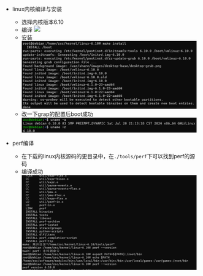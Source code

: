 - linux内核编译与安装
  - 选择内核版本6.10
  - 编译
    <img src="./linux内核编译完毕'.png">
  - 安装
    <img src="./linux内核安装完成.png">
  - 改一下grap的配置后boot成功
    <img src="./换核成功.png">

- perf编译
  - 在下载的linux内核源码的更目录中，在`./tools/perf`下可以找到perf的源码
  - 编译成功
    <img src="编译perf.png">
